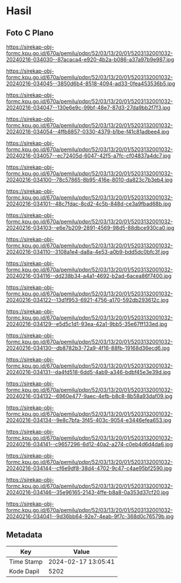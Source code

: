 # Hasil

## Foto C Plano

https://sirekap-obj-formc.kpu.go.id/670a/pemilu/pdpr/52/03/13/20/01/5203132001032-20240216-034030--87acaca4-e920-4b2a-b086-a37a97b9e987.jpg

https://sirekap-obj-formc.kpu.go.id/670a/pemilu/pdpr/52/03/13/20/01/5203132001032-20240216-034045--3850d6b4-8518-4094-ad33-0fea453536b5.jpg

https://sirekap-obj-formc.kpu.go.id/670a/pemilu/pdpr/52/03/13/20/01/5203132001032-20240216-034047--130e6e9c-99bf-48e7-87d3-27da9bb2f7f3.jpg

https://sirekap-obj-formc.kpu.go.id/670a/pemilu/pdpr/52/03/13/20/01/5203132001032-20240216-034054--4ffb8857-0330-4379-b1be-f41c81adbee4.jpg

https://sirekap-obj-formc.kpu.go.id/670a/pemilu/pdpr/52/03/13/20/01/5203132001032-20240216-034057--ec72405d-6047-42f5-a7fc-cf04837a4dc7.jpg

https://sirekap-obj-formc.kpu.go.id/670a/pemilu/pdpr/52/03/13/20/01/5203132001032-20240216-034100--78c57865-8b95-416e-8010-da823c7b3eb4.jpg

https://sirekap-obj-formc.kpu.go.id/670a/pemilu/pdpr/52/03/13/20/01/5203132001032-20240216-034101--48c7fdac-8cd2-4c5b-848d-ce3a9fbad68b.jpg

https://sirekap-obj-formc.kpu.go.id/670a/pemilu/pdpr/52/03/13/20/01/5203132001032-20240216-034103--e6e7b209-2891-4569-98d5-88dbce930ca0.jpg

https://sirekap-obj-formc.kpu.go.id/670a/pemilu/pdpr/52/03/13/20/01/5203132001032-20240216-034110--3108a1e4-da8a-4e53-a0b9-bdd5dc0bfc3f.jpg

https://sirekap-obj-formc.kpu.go.id/670a/pemilu/pdpr/52/03/13/20/01/5203132001032-20240216-034116--dd238b34-a4a1-4692-b2ad-6acea86f7400.jpg

https://sirekap-obj-formc.kpu.go.id/670a/pemilu/pdpr/52/03/13/20/01/5203132001032-20240216-034122--13d1f953-6921-4756-a170-592db293612c.jpg

https://sirekap-obj-formc.kpu.go.id/670a/pemilu/pdpr/52/03/13/20/01/5203132001032-20240216-034129--e5d5c1d1-93ea-42a1-9bb5-35e67ff133ed.jpg

https://sirekap-obj-formc.kpu.go.id/670a/pemilu/pdpr/52/03/13/20/01/5203132001032-20240216-034130--db8782b3-72a9-4f16-88fb-19168d36ecd6.jpg

https://sirekap-obj-formc.kpu.go.id/670a/pemilu/pdpr/52/03/13/20/01/5203132001032-20240216-034131--da4fd518-6dd5-4ab9-a346-bdbf45e3e39d.jpg

https://sirekap-obj-formc.kpu.go.id/670a/pemilu/pdpr/52/03/13/20/01/5203132001032-20240216-034132--6960e477-9aec-4efb-b8c8-8b58a93daf09.jpg

https://sirekap-obj-formc.kpu.go.id/670a/pemilu/pdpr/52/03/13/20/01/5203132001032-20240216-034134--9e8c7bfa-3f45-403c-9054-e3446efea653.jpg

https://sirekap-obj-formc.kpu.go.id/670a/pemilu/pdpr/52/03/13/20/01/5203132001032-20240216-034141--c9657296-6d12-40a2-a274-c0eb4d6d4da6.jpg

https://sirekap-obj-formc.kpu.go.id/670a/pemilu/pdpr/52/03/13/20/01/5203132001032-20240216-034144--cf6e9df8-38d4-4702-9c47-c4ae95bf2590.jpg

https://sirekap-obj-formc.kpu.go.id/670a/pemilu/pdpr/52/03/13/20/01/5203132001032-20240216-034146--35e96165-2143-4ffe-b8a8-0a353d37cf20.jpg

https://sirekap-obj-formc.kpu.go.id/670a/pemilu/pdpr/52/03/13/20/01/5203132001032-20240216-034041--9d36bb64-92e7-4eab-9f7c-368d0c76579b.jpg


## Metadata

| Key        | Value               |
| ---------- | ------------------- |
| Time Stamp | 2024-02-17 13:05:41 |
| Kode Dapil | 5202                |



